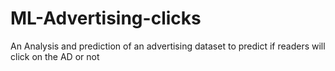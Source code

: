 # ML-Advertising-clicks
 An Analysis and prediction of an advertising dataset to predict if readers will click on the AD or not
